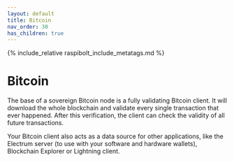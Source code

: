 ```yaml
---
layout: default
title: Bitcoin
nav_order: 30
has_children: true
---
```

<!-- markdownlint-disable MD014 MD022 MD025 MD040 -->
{% include_relative raspibolt_include_metatags.md %}

# Bitcoin

The base of a sovereign Bitcoin node is a fully validating Bitcoin client.
It will download the whole blockchain and validate every single transaction that ever happened.
After this verification, the client can check the validity of all future transactions.

Your Bitcoin client also acts as a data source for other applications, like the Electrum server (to use with your software and hardware wallets), Blockchain Explorer or Lightning client.
